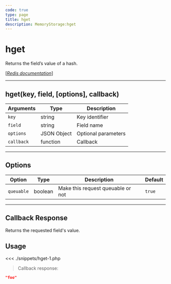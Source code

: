 ```yaml
---
code: true
type: page
title: hget
description: MemoryStorage:hget
---
```


# hget

Returns the field’s value of a hash.

[[_Redis documentation_]](https://redis.io/commands/hget)

---

## hget(key, field, [options], callback)

| Arguments  | Type        | Description         |
| ---------- | ----------- | ------------------- |
| `key`      | string      | Key identifier      |
| `field`    | string      | Field name          |
| `options`  | JSON Object | Optional parameters |
| `callback` | function    | Callback            |

---

## Options

| Option     | Type    | Description                       | Default |
| ---------- | ------- | --------------------------------- | ------- |
| `queuable` | boolean | Make this request queuable or not | `true`  |

---

## Callback Response

Returns the requested field's value.

## Usage

<<< ./snippets/hget-1.php

> Callback response:

```json
"foo"
```

